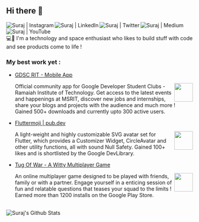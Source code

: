 ## Hi there 👋

[<img align="left" alt="Suraj | Instagram" src="https://img.shields.io/badge/Instagram-E4405F?style=for-the-badge&logo=instagram&logoColor=white" />][instagram]
[<img align="left" alt="Suraj | LinkedIn" src="https://img.shields.io/badge/LinkedIn-0077B5?style=for-the-badge&logo=linkedin&logoColor=white" />][linkedin]
[<img align="left" alt="Suraj | Twitter" src="https://img.shields.io/badge/Twitter-1DA1F2?style=for-the-badge&logo=twitter&logoColor=white" />][twitter]
[<img align="left" alt="Suraj | Medium" src="https://img.shields.io/badge/Medium-12100E?style=for-the-badge&logo=medium&logoColor=white" />][medium]
[<img align="left" alt="Suraj | YouTube" src="https://img.shields.io/badge/YouTube-FF0000?style=for-the-badge&logo=youtube&logoColor=white" />][youtube]



<br/> <br/>
💻🔭 I'm a technology and space enthusiast who likes to build stuff with code and see products come to life !

### My best work yet :

- [GDSC RIT - Mobile App](https://play.google.com/u/1/store/apps/details?id=com.gdscrit.gdscrit_app)
  
  <img align="right" height="50" src="https://play-lh.googleusercontent.com/CZOeeoD_SktAXnqvK5AEHKhprGRQO1XjPgTM2wgA3_6egUNx7nWHBQaEIvByi8XexmLP=s180-rw" />
  Official community app for Google Developer Student Clubs - Ramaiah Institute of Technology. Get access to the latest events and happenings at MSRIT, discover new jobs and internships, share your blogs and projects with the audience and much more !
  Gained 500+ downloads and currently upto 300 active users.
  
- [Fluttermoji | pub.dev](https://pub.dev/packages/fluttermoji)
  
  <img align="right" height="50" src="https://user-images.githubusercontent.com/37346450/103101129-1b9a2100-463c-11eb-8a94-b6fbe44bf00f.png" />
   A light-weight and highly customizable SVG avatar set for Flutter, which provides a Customizer Widget, CircleAvatar and other utility functions, all with sound Null Safety. Gained 100+ likes and is shortlisted by the Google DevLibrary.

- [Tug Of War - A Witty Multiplayer Game](https://play.google.com/store/apps/details?id=com.statefullyfidgeting.tugofwar)
  
  <img align="right" height="50" src="https://camo.githubusercontent.com/aae31115a07dc820e5ba81bcd7aaf7a1df74bee0c0c0db883cd76d22981b63e3/68747470733a2f2f63646e2e676c697463682e636f6d2f39366533613533372d643738362d343466662d623262392d3532343533616134353564632532466c6f676f2e706e673f763d31353938363231303933373836" />
  An online multiplayer game designed to be played with friends, family or with a partner.
  Engage yourself in a enticing session of fun and relatable questions that teases your squad to the limits !
  Earned more than 1200 installs on the Google Play Store.
<br/>

<img align="left" alt="Suraj's Github Stats" src="https://github-readme-stats.vercel.app/api?username=psk907&show_icons=true&hide_border=false&count_private=true&theme=dark" />

[twitter]: https://twitter.com/psk_907
[medium]: https://psk907.medium.com/previewing-responsive-design-with-flutter-2-8a9b402cf67e
[youtube]: https://www.youtube.com/channel/UCO8sg4oeacuBRcM99SZ3vIA
[instagram]: https://instagram.com/psk_907
[linkedin]: https://linkedin.com/in/suraj-kumar-p
